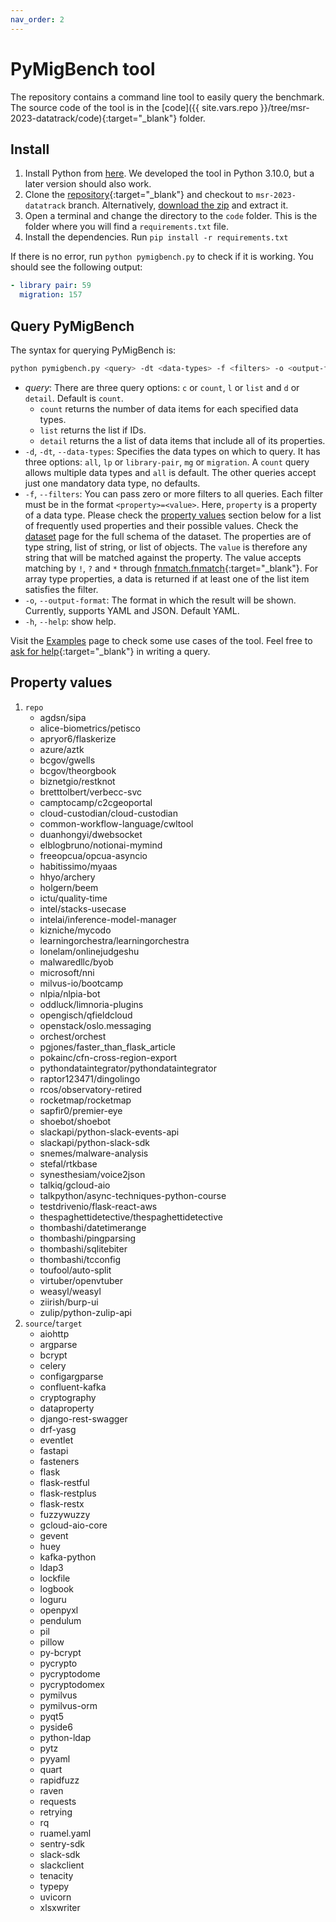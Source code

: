 ```yaml
---
nav_order: 2
---
```

# PyMigBench tool
The repository contains a command line tool to easily query the benchmark.
The source code of the tool is in the [code]({{ site.vars.repo }}/tree/msr-2023-datatrack/code){:target="_blank"} folder.

## Install
1. Install Python from [here](https://www.python.org/). We developed the tool in Python 3.10.0, but a later version should also work.
2. Clone the [repository]({{site.vars.repo}}){:target="_blank"} and checkout to `msr-2023-datatrack` branch. Alternatively, 
[download the zip](https://github.com/ualberta-smr/PyMigBench/archive/refs/heads/msr-2023-datatrack.zip) 
and extract it.
1. Open a terminal and change the directory to the `code` folder.
This is the folder where you will find a `requirements.txt` file.
4. Install the dependencies. Run `pip install -r requirements.txt`

If there is no error, run `python pymigbench.py` to check if it is working. You should see the following output:
```yaml
- library pair: 59
  migration: 157
```

## Query PyMigBench
The syntax for querying PyMigBench is:
```bash
python pymigbench.py <query> -dt <data-types> -f <filters> -o <output-format>
```

* _query_: There are three query options: `c` or `count`, `l` or `list` and `d` or `detail`.
  Default is `count`.
    - `count` returns the number of data items for each specified data types.
    - `list` returns the list if IDs.
    - `detail` returns the a list of data items that include all of its properties.
* `-d`, `-dt`, `--data-types`: Specifies the data types on which to query. 
  It has three options: `all`, `lp` or `library-pair`, `mg` or `migration`. 
A `count` query allows multiple data types and `all` is default.
The other queries accept just one mandatory data type, no defaults.
* `-f`, `--filters`: You can pass zero or more filters to all queries.
Each filter must be in the format `<property>=<value>`.
Here, `property` is a property of a data type.
Please check the [property values](#property) section below for a list of frequently used properties and their possible values.
Check the [dataset](dataset) page for the full schema of the dataset.
The properties are of type string, list of string, or list of objects.
The `value` is therefore any string that will be matched against the property.
The value accepts matching by `!`, `?` and `*` through [fnmatch.fnmatch](https://docs.python.org/3/library/fnmatch.html#fnmatch.fnmatch){:target="_blank"}. 
For array type properties, a data is returned if at least one of the list item satisfies the filter.
* `-o`, `--output-format`: The format in which the result will be shown. Currently, supports YAML and JSON. Default YAML.
* `-h`, `--help`: show help.

Visit the [Examples](examples) page to check some use cases of the tool.
Feel free to [ask for help](https://github.com/ualberta-smr/PyMigBench/issues/new?template=query-help.md){:target="_blank"} in writing a query.


## <a name="property"></a> Property values
1. `repo`
    - agdsn/sipa
    - alice-biometrics/petisco
    - apryor6/flaskerize
    - azure/aztk
    - bcgov/gwells
    - bcgov/theorgbook
    - biznetgio/restknot
    - bretttolbert/verbecc-svc
    - camptocamp/c2cgeoportal
    - cloud-custodian/cloud-custodian
    - common-workflow-language/cwltool
    - duanhongyi/dwebsocket
    - elblogbruno/notionai-mymind
    - freeopcua/opcua-asyncio
    - habitissimo/myaas
    - hhyo/archery
    - holgern/beem
    - ictu/quality-time
    - intel/stacks-usecase
    - intelai/inference-model-manager
    - kizniche/mycodo
    - learningorchestra/learningorchestra
    - lonelam/onlinejudgeshu
    - malwaredllc/byob
    - microsoft/nni
    - milvus-io/bootcamp
    - nlpia/nlpia-bot
    - oddluck/limnoria-plugins
    - opengisch/qfieldcloud
    - openstack/oslo.messaging
    - orchest/orchest
    - pgjones/faster_than_flask_article
    - pokainc/cfn-cross-region-export
    - pythondataintegrator/pythondataintegrator
    - raptor123471/dingolingo
    - rcos/observatory-retired
    - rocketmap/rocketmap
    - sapfir0/premier-eye
    - shoebot/shoebot
    - slackapi/python-slack-events-api
    - slackapi/python-slack-sdk
    - snemes/malware-analysis
    - stefal/rtkbase
    - synesthesiam/voice2json
    - talkiq/gcloud-aio
    - talkpython/async-techniques-python-course
    - testdrivenio/flask-react-aws
    - thespaghettidetective/thespaghettidetective
    - thombashi/datetimerange
    - thombashi/pingparsing
    - thombashi/sqlitebiter
    - thombashi/tcconfig
    - toufool/auto-split
    - virtuber/openvtuber
    - weasyl/weasyl
    - ziirish/burp-ui
    - zulip/python-zulip-api
2. `source`/`target`
    - aiohttp
    - argparse
    - bcrypt
    - celery
    - configargparse
    - confluent-kafka
    - cryptography
    - dataproperty
    - django-rest-swagger
    - drf-yasg
    - eventlet
    - fastapi
    - fasteners
    - flask
    - flask-restful
    - flask-restplus
    - flask-restx
    - fuzzywuzzy
    - gcloud-aio-core
    - gevent
    - huey
    - kafka-python
    - ldap3
    - lockfile
    - logbook
    - loguru
    - openpyxl
    - pendulum
    - pil
    - pillow
    - py-bcrypt
    - pycrypto
    - pycryptodome
    - pycryptodomex
    - pymilvus
    - pymilvus-orm
    - pyqt5
    - pyside6
    - python-ldap
    - pytz
    - pyyaml
    - quart
    - rapidfuzz
    - raven
    - requests
    - retrying
    - rq
    - ruamel.yaml
    - sentry-sdk
    - slack-sdk
    - slackclient
    - tenacity
    - typepy
    - uvicorn
    - xlsxwriter
